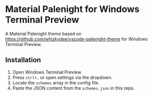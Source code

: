 # Material Palenight for Windows Terminal Preview
A Material Palenight theme based on https://github.com/whizkydee/vscode-palenight-theme for Windows Terminal Preview.

## Installation

1. Open Windows Terminal Preview.
2. Press `ctrl+,` or open settings via the dropdown.
3. Locate the `schemes` array in the config file.
4. Paste the JSON content from the `schemes.json` in this repo.
